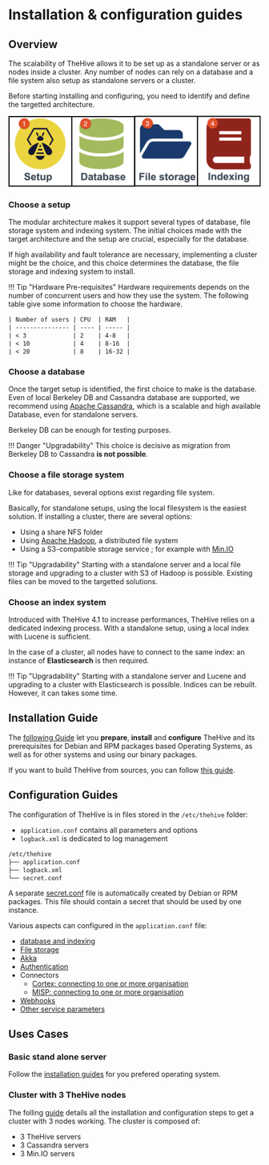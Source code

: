 # Installation & configuration guides


## Overview

The scalability of TheHive allows it to be set up as a standalone server or as nodes inside a cluster. Any number of nodes can rely on a database and a file system also setup as standalone servers or a cluster. 

Before starting installing and configuring, you need to identify and define the targetted architecture.

![](images/installation-configuration.png)

### Choose a setup
The modular architecture makes it support several types of database, file storage system and indexing system. The initial choices made with the target architecture and the setup are crucial, especially for the database.

If high availability and fault tolerance are necessary, implementing a cluster might be the choice, and this choice determines the database, the file storage and indexing system to install.  

!!! Tip "Hardware Pre-requisites"
    Hardware requirements depends on the number of concurrent users and how they use the system. The following table give some information to choose the hardware.

    | Number of users | CPU  | RAM   |
    | --------------- | ---- | ----- |
    | < 3             | 2    | 4-8   |
    | < 10            | 4    | 8-16  |
    | < 20            | 8    | 16-32 |


### Choose a database 

Once the target setup is identified, the first choice to make is the database. Even of local Berkeley DB and Cassandra database are supported, we recommend using [Apache Cassandra](https://cassandra.apache.org/), which is a scalable and high available Database, even for standalone servers. 

Berkeley DB can be enough for testing purposes.

!!! Danger "Upgradability"
    This choice is decisive as migration from Berkeley DB to Cassandra **is not possible**.
     

### Choose a file storage system

Like for databases, several options exist regarding file system. 

Basically, for standalone setups, using the local filesystem is the easiest solution. If installing a cluster, there are several options:

- Using a share NFS folder
- Using [Apache Hadoop](https://hadoop.apache.org/), a distributed file system
- Using a S3-compatible storage service ; for example with [Min.IO](https://min.io/)

!!! Tip "Upgradability"
    Starting with a standalone server and a local file storage and upgrading to a cluster with S3 of Hadoop is possible. Existing files can be moved to the targetted solutions.

### Choose an index system 

Introduced with TheHive 4.1 to increase performances, TheHive relies on a dedicated indexing process. With a standalone setup, using a local index with Lucene is sufficient.

In the case of a cluster, all nodes have to connect to the same index: an instance of **Elasticsearch** is then required.   

!!! Tip "Upgradability"
    Starting with a standalone server and Lucene and upgrading to a cluster with Elasticsearch is possible. Indices can be rebuilt. However, it can takes some time.

## Installation Guide

The [following Guide](Installation/step-by-step-guide.md) let you **prepare**, **install** and **configure** TheHive and its prerequisites for Debian and RPM packages based Operating Systems, as well as for other systems and using our binary packages. 


If you want to build TheHive from sources, you can follow [this guide](Installation/build-sources.md).


## Configuration Guides

The configuration of TheHive is in files stored in the `/etc/thehive` folder:
    
  - `application.conf` contains all parameters and options
  - `logback.xml` is dedicated to log management

```
/etc/thehive
├── application.conf
├── logback.xml
└── secret.conf
```

A separate [secret.conf](Configuration/secret.md) file is automatically created by Debian or RPM packages. This file should contain a secret that should be used by one instance.

Various aspects can configured in the `application.conf` file:


- [database and indexing](./Configuration/database.md)
- [File storage](./Configuration/file-storage.md)
- [Akka](./Configuration/akka.md)
- [Authentication](./Configuration/authentication.md)
- Connectors
    - [Cortex: connecting to one or more organisation](./Configuration/connectors-cortex.md)
    - [MISP: connecting to one or more organisation](./Configuration/connectors-misp.md)
- [Webhooks](./Configuration/webhooks.md)
- [Other service parameters](./Configuration/service.md)


## Uses Cases

### Basic stand alone server

Follow the [installation guides](./Installation/step-by-step-guide.md) for you prefered operating system.

### Cluster with 3 TheHive nodes

The folling [guide](./Architecture/3_nodes_cluster.md) details all the installation and configuration steps to get a cluster with 3 nodes working. The cluster is composed of:  
  
  - 3 TheHive servers  
  - 3 Cassandra servers 
  - 3 Min.IO servers

